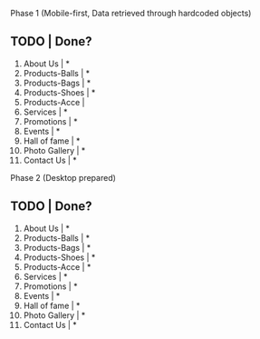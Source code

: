 Phase 1 (Mobile-first, Data retrieved through hardcoded objects)

TODO                |   Done?
-----------------------------------------
1) About Us         |   *
2) Products-Balls   |   *
2) Products-Bags    |   *
2) Products-Shoes   |   *
2) Products-Acce    |   
3) Services         |   *
4) Promotions       |   *
5) Events           |   *
6) Hall of fame     |   *
7) Photo Gallery    |   *
8) Contact Us       |   *

Phase 2 (Desktop prepared)

TODO                |   Done?
-----------------------------------------
1) About Us         |   *
2) Products-Balls   |   *
2) Products-Bags    |   *
2) Products-Shoes   |   *
2) Products-Acce    |   *
3) Services         |   *
4) Promotions       |   *
5) Events           |	*
6) Hall of fame     |	*
7) Photo Gallery    |	*
8) Contact Us       | 	*  
